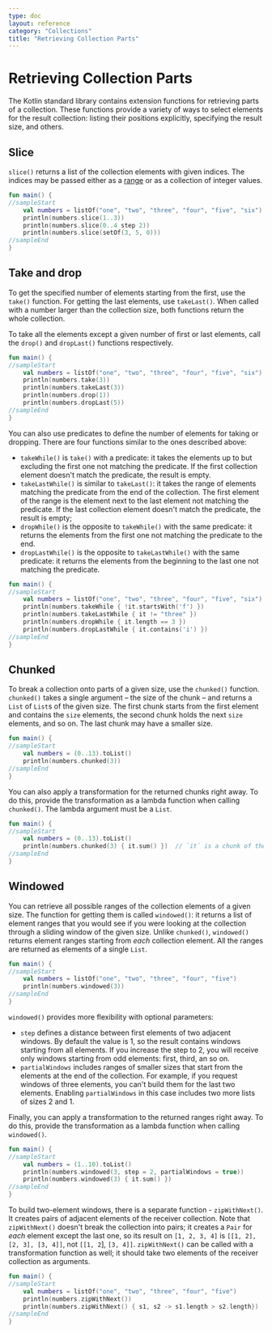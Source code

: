 ```yaml
---
type: doc
layout: reference
category: "Collections"
title: "Retrieving Collection Parts"
---
```


# Retrieving Collection Parts

The Kotlin standard library contains extension functions for retrieving parts of a collection.
These functions provide a variety of ways to select elements for the result collection: listing their positions explicitly, specifying the result size, and others. 

## Slice

`slice()` returns a list of the collection elements with given indices.
The indices may be passed either as a [range](ranges.html) or as a collection of integer values. 

<div class="sample" markdown="1" theme="idea" data-min-compiler-version="1.3">

```kotlin
fun main() {
//sampleStart    
    val numbers = listOf("one", "two", "three", "four", "five", "six")    
    println(numbers.slice(1..3))
    println(numbers.slice(0..4 step 2))
    println(numbers.slice(setOf(3, 5, 0)))    
//sampleEnd
}
```
</div>

## Take and drop

To get the specified number of elements starting from the first, use the `take()` function.
For getting the last elements, use `takeLast()`.
When called with a number larger than the collection size, both functions return the whole collection.  

To take all the elements except a given number of first or last elements, call the `drop()` and `dropLast()` functions respectively. 

<div class="sample" markdown="1" theme="idea" data-min-compiler-version="1.3">

```kotlin
fun main() {
//sampleStart
    val numbers = listOf("one", "two", "three", "four", "five", "six")
    println(numbers.take(3))
    println(numbers.takeLast(3))
    println(numbers.drop(1))
    println(numbers.dropLast(5))
//sampleEnd
}
```
</div>

You can also use predicates to define the number of elements for taking or dropping.
There are four functions similar to the ones described above:

* `takeWhile()` is `take()` with a predicate: it takes the elements up to but excluding the first one not matching the predicate. If the first collection element doesn't match the predicate, the result is empty.
* `takeLastWhile()` is similar to `takeLast()`: it takes the range of elements matching the predicate from the end of the collection. The first element of the range is the element next to the last element not matching the predicate. If the last collection element doesn't match the predicate, the result is empty;
* `dropWhile()` is the opposite to `takeWhile()` with the same predicate: it returns the elements from the first one not matching the predicate to the end.
* `dropLastWhile()` is the opposite to `takeLastWhile()` with the same predicate: it returns the elements from the beginning to the last one not matching the predicate.

<div class="sample" markdown="1" theme="idea" data-min-compiler-version="1.3">

```kotlin
fun main() {
//sampleStart
    val numbers = listOf("one", "two", "three", "four", "five", "six")
    println(numbers.takeWhile { !it.startsWith('f') })
    println(numbers.takeLastWhile { it != "three" })
    println(numbers.dropWhile { it.length == 3 })
    println(numbers.dropLastWhile { it.contains('i') })
//sampleEnd
}
```
</div>

## Chunked

To break a collection onto parts of a given size, use the `chunked()` function.
`chunked()` takes a single argument – the size of the chunk – and returns a `List` of `List`s of the given size.
The first chunk starts from the first element and contains the `size` elements, the second chunk holds the next `size` elements, and so on.
The last chunk may have a smaller size. 

<div class="sample" markdown="1" theme="idea" data-min-compiler-version="1.3">

```kotlin
fun main() {
//sampleStart
    val numbers = (0..13).toList()
    println(numbers.chunked(3))
//sampleEnd
}
```
</div>

You can also apply a transformation for the returned chunks right away.
To do this, provide the transformation as a lambda function when calling `chunked()`. The lambda argument must be a `List`.

<div class="sample" markdown="1" theme="idea" data-min-compiler-version="1.3">

```kotlin
fun main() {
//sampleStart
    val numbers = (0..13).toList() 
    println(numbers.chunked(3) { it.sum() })  // `it` is a chunk of the original collection
//sampleEnd
}
```
</div>

## Windowed

You can retrieve all possible ranges of the collection elements of a given size.
The function for getting them is called `windowed()`: it returns a list of element ranges that you would see if you were looking at the collection through a sliding window of the given size.
Unlike `chunked()`,  `windowed()` returns element ranges starting from *each* collection element.
All the ranges are returned as elements of a single `List`.

<div class="sample" markdown="1" theme="idea" data-min-compiler-version="1.3">

```kotlin
fun main() {
//sampleStart
    val numbers = listOf("one", "two", "three", "four", "five")    
    println(numbers.windowed(3))
//sampleEnd
}
```
</div>

`windowed()` provides more flexibility with optional parameters:

* `step` defines a distance between first elements of two adjacent windows. By default the value is 1, so the result contains windows starting from all elements. If you increase the step to 2, you will receive only windows starting from odd elements: first, third, an so on.
* `partialWindows` includes ranges of smaller sizes that start from the elements at the end of the collection. For example, if you request windows of three elements, you can't build them for the last two elements. Enabling `partialWindows` in this case includes two more lists of sizes 2 and 1.

Finally, you can apply a transformation to the returned ranges right away.
To do this, provide the transformation as a lambda function when calling `windowed()`.

<div class="sample" markdown="1" theme="idea" data-min-compiler-version="1.3">

```kotlin
fun main() {
//sampleStart
    val numbers = (1..10).toList()
    println(numbers.windowed(3, step = 2, partialWindows = true))
    println(numbers.windowed(3) { it.sum() })
//sampleEnd
}
```
</div>

To build two-element windows, there is a separate function - `zipWithNext()`.
It creates pairs of adjacent elements of the receiver collection.
Note that `zipWithNext()` doesn't break the collection into pairs; it creates a `Pair` for _each_ element except the last one, so its result on `[1, 2, 3, 4]` is `[[1, 2], [2, 3], [3, 4]]`, not `[[1, 2`], `[3, 4]]`.
`zipWithNext()` can be called with a transformation function as well; it should take two elements of the receiver collection as arguments.

<div class="sample" markdown="1" theme="idea" data-min-compiler-version="1.3">

```kotlin
fun main() {
//sampleStart
    val numbers = listOf("one", "two", "three", "four", "five")    
    println(numbers.zipWithNext())
    println(numbers.zipWithNext() { s1, s2 -> s1.length > s2.length})
//sampleEnd
}
```
</div>

